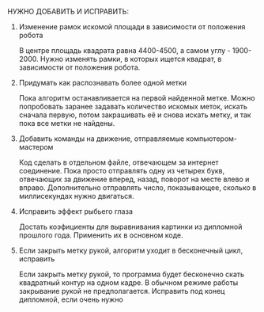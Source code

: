 НУЖНО ДОБАВИТЬ И ИСПРАВИТЬ: 
1. Изменение рамок искомой площади в зависимости от положения робота

    В центре площадь квадрата равна 4400-4500, а самом углу - 1900-2000. Нужно изменять рамки, в которых ищется квадрат, в зависимости от положения робота.

2. Придумать как распознавать более одной метки

    Пока алгоритм останавливается на первой найденной метке. Можно попробовать заранее задавать количество искомых меток, искать сначала первую, потом закрашивать её и снова искать метку, и так пока все метки не найдены.
3. Добавить команды на движение, отправляемые компьютером-мастером

    Код сделать в отдельном файле, отвечающем за интернет соединение. Пока просто отправлять одну из четырех букв, отвечающих за движение вперед, назад, поворот на месте влево и вправо. Дополнительно отправлять число, показывающее, сколько в миллисекундах нужно двигаться.

4. Исправить эффект рыбьего глаза

    Достать коэфициенты для выравнивания картинки из дипломной прошлого года. Применить их в основном коде.
    
5. Если закрыть метку рукой, алгоритм уходит в бесконечный цикл, исправить

    Если закрыть метку рукой, то программа будет бесконечно скать квадратный контур на одном кадре. В обычном режиме работы закрывание рукой не предполагается. Исправить под конец дипломной, если очень нужно
